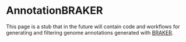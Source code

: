 # AnnotationBRAKER
This page is a stub that in the future will contain code and workflows for generating and filtering genome annotations generated with [BRAKER](https://github.com/Gaius-Augustus/BRAKER).
